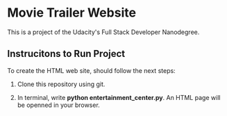 # Movie Trailer Website #

This is a project of the Udacity's Full Stack Developer Nanodegree.

## Instrucitons to Run Project ##

To create the HTML web site, should follow the next steps:

1. Clone this repository using git.

2. In terminal, write __python entertainment_center.py__. An HTML page will be openned in your browser.
